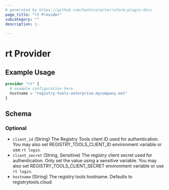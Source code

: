 ```yaml
---
# generated by https://github.com/hashicorp/terraform-plugin-docs
page_title: "rt Provider"
subcategory: ""
description: |-
  
---
```


# rt Provider



## Example Usage

```terraform
provider "rt" {
  # example configuration here
  hostname = "registry-tools-enterprise.mycompany.net"
}
```

<!-- schema generated by tfplugindocs -->
## Schema

### Optional

- `client_id` (String) The Registry Tools client ID used for authentication. You may also set REGISTRY_TOOLS_CLIENT_ID environment variable or use `rt login`.
- `client_secret` (String, Sensitive) The registry client secret used for authentication. Only set the value using a sensitive variable. You may also set REGISTRY_TOOLS_CLIENT_SECRET environment variable or use `rt login`.
- `hostname` (String) The registry tools hostname. Defaults to registrytools.cloud

